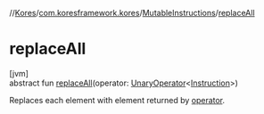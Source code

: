 //[Kores](../../../index.md)/[com.koresframework.kores](../index.md)/[MutableInstructions](index.md)/[replaceAll](replace-all.md)

# replaceAll

[jvm]\
abstract fun [replaceAll](replace-all.md)(operator: [UnaryOperator](https://docs.oracle.com/javase/8/docs/api/java/util/function/UnaryOperator.html)<[Instruction](../-instruction/index.md)>)

Replaces each element with element returned by [operator](replace-all.md).
